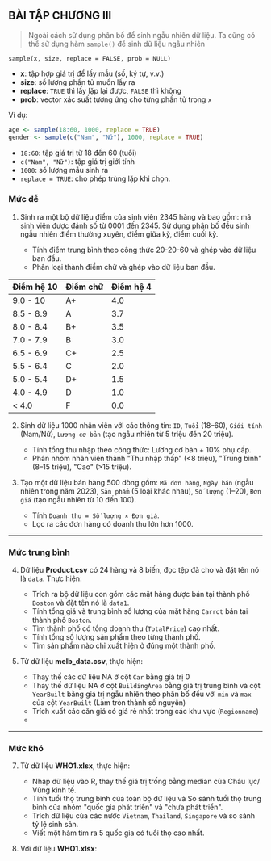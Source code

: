 ## **BÀI TẬP CHƯƠNG III**

>Ngoài cách sử dụng phân bố để sinh ngẫu nhiên dữ liệu. Ta cũng có thể sử dụng hàm `sample()` để sinh dữ liệu ngẫu nhiên

`sample(x, size, replace = FALSE, prob = NULL)`

* **x**: tập hợp giá trị để lấy mẫu (số, ký tự, v.v.)
* **size**: số lượng phần tử muốn lấy ra
* **replace**: `TRUE` thì lấy lặp lại được, `FALSE` thì không
* **prob**: vector xác suất tương ứng cho từng phần tử trong `x`

Ví dụ:

```r
age <- sample(18:60, 1000, replace = TRUE)
gender <- sample(c("Nam", "Nữ"), 1000, replace = TRUE)
```

* `18:60`: tập giá trị từ 18 đến 60 (tuổi)
* `c("Nam", "Nữ")`: tập giá trị giới tính
* `1000`: số lượng mẫu sinh ra
* `replace = TRUE`: cho phép trùng lặp khi chọn.



### **Mức dễ**

1. Sinh ra một bộ dữ liệu điểm của sinh viên 2345 hàng và bao gồm: mã sinh viên được đánh số từ 0001 đến 2345. Sử dụng phân bố đều sinh ngẫu nhiên điểm thường xuyên, điểm giữa kỳ, điểm cuối kỳ.

   * Tính điểm trung bình theo công thức 20-20-60 và ghép vào dữ liệu ban đầu.
   * Phân loại thành điểm chữ và ghép vào dữ liệu ban đầu.

| Điểm hệ 10 | Điểm chữ | Điểm hệ 4 |
|------------|----------|-----------|
| 9.0 - 10   | A+       | 4.0       |
| 8.5 - 8.9  | A        | 3.7       |
| 8.0 - 8.4  | B+       | 3.5       |
| 7.0 - 7.9  | B        | 3.0       |
| 6.5 - 6.9  | C+       | 2.5       |
| 5.5 - 6.4  | C        | 2.0       |
| 5.0 - 5.4  | D+       | 1.5       |
| 4.0 - 4.9  | D        | 1.0       |
| < 4.0      | F        | 0.0       |


2. Sinh dữ liệu 1000 nhân viên với các thông tin: `ID`, `Tuổi` (18–60), `Giới tính` (Nam/Nữ), `Lương cơ bản` (tạo ngẫu nhiên từ 5 triệu đến 20 triệu).

   * Tính tổng thu nhập theo công thức: Lương cơ bản + 10% phụ cấp.
   * Phân nhóm nhân viên thành "Thu nhập thấp" (<8 triệu), "Trung bình" (8–15 triệu), "Cao" (>15 triệu).

3. Tạo một dữ liệu bán hàng 500 dòng gồm: `Mã đơn hàng`, `Ngày bán` (ngẫu nhiên trong năm 2023), `Sản phẩm` (5 loại khác nhau), `Số lượng` (1–20), `Đơn giá` (tạo ngẫu nhiên từ 10 đến 100).

   * Tính `Doanh thu = Số lượng × Đơn giá`.
   * Lọc ra các đơn hàng có doanh thu lớn hơn 1000.

---

### **Mức trung bình**

4. Dữ liệu **Product.csv** có 24 hàng và 8 biến, đọc tệp đã cho và đặt tên nó là `data`. Thực hiện:
   * Trích ra bộ dữ liệu con gồm các mặt hàng được bán tại thành phố `Boston` và đặt tên nó là `data1`.
   * Tính tổng giá và trung bình số lượng của mặt hàng `Carrot` bán tại thành phố `Boston`.
   * Tìm thành phố có tổng doanh thu (`TotalPrice`) cao nhất.
   * Tính tổng số lượng sản phẩm theo từng thành phố.
   * Tìm sản phẩm nào chỉ xuất hiện ở đúng một thành phố.

5. Từ dữ liệu **melb_data.csv**, thực hiện:
   * Thay thế các dữ liệu NA ở cột `Car` bằng giá trị 0
   * Thay thế dữ liệu NA ở cột `BuildingArea` bằng giá trị trung bình và cột `YearBuilt` bằng giá trị ngẫu nhiên theo phân bố đều với `min` và `max` của cột `YearBuilt` (Làm tròn thành số nguyên)
   * Trích xuất các căn giá có giá rẻ nhất trong các khu vực (`Regionname`)
   * 


---

### **Mức khó**

7. Từ dữ liệu **WHO1.xlsx**, thực hiện:
   * Nhập dữ liệu vào R, thay thế giá trị trống bằng median của Châu lục/ Vùng kinh tế.
   * Tính tuổi thọ trung bình của toàn bộ dữ liệu và So sánh tuổi thọ trung bình của nhóm "quốc gia phát triển" và "chưa phát triển".
   * Trích dữ liệu của các nước `Vietnam`, `Thailand`, `Singapore` và so sánh tỷ lệ sinh sản.
   * Viết một hàm tìm ra 5 quốc gia có tuổi thọ cao nhất.

8. Với dữ liệu **WHO1.xlsx**:
